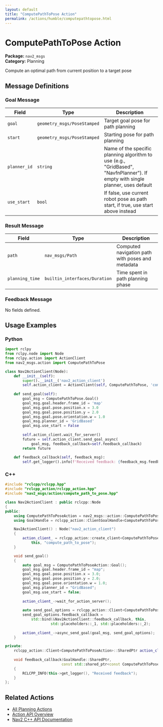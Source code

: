 ```yaml
---
layout: default
title: "ComputePathToPose Action"
permalink: /actions/humble/computepathtopose.html
---
```


# ComputePathToPose Action

**Package:** `nav2_msgs`  
**Category:** Planning

Compute an optimal path from current position to a target pose

## Message Definitions

### Goal Message

| Field | Type | Description |
|-------|------|-------------|
| `goal` | `geometry_msgs/PoseStamped` | Target goal pose for path planning |
| `start` | `geometry_msgs/PoseStamped` | Starting pose for path planning |
| `planner_id` | `string` | Name of the specific planning algorithm to use (e.g., "GridBased", "NavfnPlanner"). If empty with single planner, uses default |
| `use_start` | `bool` | If false, use current robot pose as path start, if true, use start above instead |


### Result Message

| Field | Type | Description |
|-------|------|-------------|
| `path` | `nav_msgs/Path` | Computed navigation path with poses and metadata |
| `planning_time` | `builtin_interfaces/Duration` | Time spent in path planning phase |


### Feedback Message

No fields defined.


## Usage Examples

### Python

```python
import rclpy
from rclpy.node import Node
from rclpy.action import ActionClient
from nav2_msgs.action import ComputePathToPose

class Nav2ActionClient(Node):
    def __init__(self):
        super().__init__('nav2_action_client')
        self.action_client = ActionClient(self, ComputePathToPose, 'compute_path_to_pose')
        
    def send_goal(self):
        goal_msg = ComputePathToPose.Goal()
        goal_msg.goal.header.frame_id = 'map'
        goal_msg.goal.pose.position.x = 3.0
        goal_msg.goal.pose.position.y = 2.0
        goal_msg.goal.pose.orientation.w = 1.0
        goal_msg.planner_id = 'GridBased'
        goal_msg.use_start = False
        
        self.action_client.wait_for_server()
        future = self.action_client.send_goal_async(
            goal_msg, feedback_callback=self.feedback_callback)
        return future
        
    def feedback_callback(self, feedback_msg):
        self.get_logger().info(f'Received feedback: {feedback_msg.feedback}')
```

### C++

```cpp
#include "rclcpp/rclcpp.hpp"
#include "rclcpp_action/rclcpp_action.hpp"
#include "nav2_msgs/action/compute_path_to_pose.hpp"

class Nav2ActionClient : public rclcpp::Node
{
public:
    using ComputePathToPoseAction = nav2_msgs::action::ComputePathToPose;
    using GoalHandle = rclcpp_action::ClientGoalHandle<ComputePathToPoseAction>;

    Nav2ActionClient() : Node("nav2_action_client")
    {
        action_client_ = rclcpp_action::create_client<ComputePathToPoseAction>(
            this, "compute_path_to_pose");
    }

    void send_goal()
    {
        auto goal_msg = ComputePathToPoseAction::Goal();
        goal_msg.goal.header.frame_id = "map";
        goal_msg.goal.pose.position.x = 3.0;
        goal_msg.goal.pose.position.y = 2.0;
        goal_msg.goal.pose.orientation.w = 1.0;
        goal_msg.planner_id = "GridBased";
        goal_msg.use_start = false;
        
        action_client_->wait_for_action_server();
        
        auto send_goal_options = rclcpp_action::Client<ComputePathToPoseAction>::SendGoalOptions();
        send_goal_options.feedback_callback = 
            std::bind(&Nav2ActionClient::feedback_callback, this, 
                     std::placeholders::_1, std::placeholders::_2);
        
        action_client_->async_send_goal(goal_msg, send_goal_options);
    }

private:
    rclcpp_action::Client<ComputePathToPoseAction>::SharedPtr action_client_;
    
    void feedback_callback(GoalHandle::SharedPtr, 
                          const std::shared_ptr<const ComputePathToPoseAction::Feedback> feedback)
    {
        RCLCPP_INFO(this->get_logger(), "Received feedback");
    }
};
```

## Related Actions

- [All Planning Actions](/actions/humble/index.html#planning)
- [Action API Overview](/actions/humble/index.html)
- [Nav2 C++ API Documentation](/humble/html/index.html)
